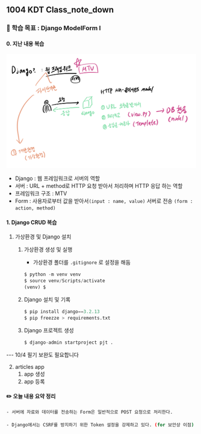 ## 1004 KDT Class_note_down

### 🎯 학습 목표 : Django ModelForm I

#### 0. 지난 내용 복습

![1004](221004.assets/1004.jpg)

- Django : 웹 프레임워크로 서버의 역할
- 서버 : URL + method로 HTTP 요청 받아서 처리하며 HTTP 응답 하는 역할
- 프레임워크 구조  : MTV
- Form : 사용자로부터 값을 받아서`(input : name, value)` 서버로 전송 `(form : action, method)` 



#### 1. Django CRUD 복습

1. 가상환경 및 Django 설치

   1. 가상환경 생성 및 실행

      - 가상환경 폴더를 `.gitignore` 로 설정을 해둠

      ```python
      $ python -m venv venv
      $ source venv/Scripts/activate
      (venv) $
      ```

   2. Django 설치 및 기록

      ```python
      $ pip install django==3.2.13
      $ pip freezze > requirements.txt
      ```

   3. Django 프로젝트 생성

      ```python
      $ django-admin startproject pjt .
      ```



--- 10/4 필기 보완도 필요합니다



2. articles app
   1. app 생성
   2. app 등록





#### ✏️ 오늘 내용 요약 정리

```bash
- 서버에 자료와 데이터를 전송하는 Form은 일반적으로 POST 요청으로 처리한다.

- Django에서는 CSRF를 방지하기 위한 Token 설정을 강제하고 있다. (for 보안상 이점)
```

